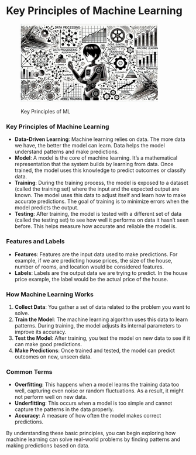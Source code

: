 # Key Principles of Machine Learning

<div align="left">

<figure><img src="../../.gitbook/assets/image (1) (1).png" alt="" width="375"><figcaption><p>Key Principles of ML</p></figcaption></figure>

</div>

### Key Principles of Machine Learning

* **Data-Driven Learning**: Machine learning relies on data. The more data we have, the better the model can learn. Data helps the model understand patterns and make predictions.
* **Model**: A model is the core of machine learning. It’s a mathematical representation that the system builds by learning from data. Once trained, the model uses this knowledge to predict outcomes or classify data.
* **Training**: During the training process, the model is exposed to a dataset (called the training set) where the input and the expected output are known. The model uses this data to adjust itself and learn how to make accurate predictions. The goal of training is to minimize errors when the model predicts the output.
* **Testing**: After training, the model is tested with a different set of data (called the testing set) to see how well it performs on data it hasn’t seen before. This helps measure how accurate and reliable the model is.

### Features and Labels

* **Features**: Features are the input data used to make predictions. For example, if we are predicting house prices, the size of the house, number of rooms, and location would be considered features.
* **Labels**: Labels are the output data we are trying to predict. In the house price example, the label would be the actual price of the house.

### How Machine Learning Works

1. **Collect Data**: You gather a set of data related to the problem you want to solve.
2. **Train the Model**: The machine learning algorithm uses this data to learn patterns. During training, the model adjusts its internal parameters to improve its accuracy.
3. **Test the Model**: After training, you test the model on new data to see if it can make good predictions.
4. **Make Predictions**: Once trained and tested, the model can predict outcomes on new, unseen data.

### Common Terms

* **Overfitting**: This happens when a model learns the training data too well, capturing even noise or random fluctuations. As a result, it might not perform well on new data.
* **Underfitting**: This occurs when a model is too simple and cannot capture the patterns in the data properly.
* **Accuracy**: A measure of how often the model makes correct predictions.

By understanding these basic principles, you can begin exploring how machine learning can solve real-world problems by finding patterns and making predictions based on data.
